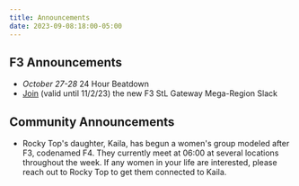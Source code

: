 ```yaml
---
title: Announcements
date: 2023-09-08:18:00-05:00
---
```

## F3 Announcements

- *October 27-28* 24 Hour Beatdown
- [Join](https://join.slack.com/t/stlgatewaymega-region/shared_invite/zt-24kabxqb5-aJ_0tNLjTkqcTt4zJruh6A) (valid until 11/2/23) the new F3 StL Gateway Mega-Region Slack

## Community Announcements

- Rocky Top's daughter, Kaila, has begun a women's group modeled after F3, codenamed F4.
    They currently meet at 06:00 at several locations throughout the week.
    If any women in your life are interested, please reach out to Rocky Top to get them connected to Kaila.
